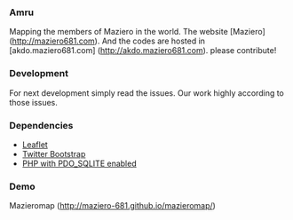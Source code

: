 ### Amru

Mapping the members of Maziero in the world. The website [Maziero] (http://maziero681.com). And the codes are hosted in [akdo.maziero681.com] (http://akdo.maziero681.com). please contribute!

### Development

For next development simply read the issues. Our work highly according to those issues.

### Dependencies

- [Leaflet](http://leaflet.cloudmade.com/)
- [Twitter Bootstrap](http://twitter.github.com/bootstrap/)
- [PHP with PDO_SQLITE enabled](http://php.net/manual/en/ref.pdo-sqlite.php)

### Demo
Mazieromap (http://maziero-681.github.io/mazieromap/)

